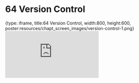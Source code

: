 # 64 Version Control
 
{type: iframe, title:64 Version Control, width:800, height:600, poster:resources/chapt_screen_images/version-control-1.png}
![](https://datatrail-jhu.github.io/DataTrail_ReOrg/no_toc/version-control-1.html)
 

 
